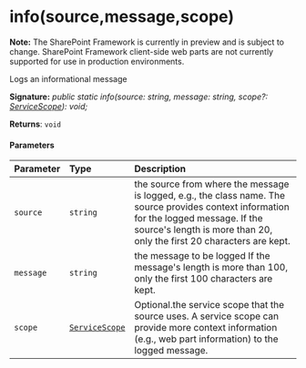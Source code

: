 # info(source,message,scope)
**Note:** The SharePoint Framework is currently in preview and is subject to change. SharePoint Framework client-side web parts are not currently supported for use in production environments.



Logs an informational message

**Signature:** _public static info(source: string, message: string, scope?: [ServiceScope](../sp-core-library/servicescope.md)): void;_

**Returns**: `void`





#### Parameters


| Parameter	   | Type    | Description |
|:-------------|:---------------|:------------|
| `source`    | `string` | the source from where the message is logged, e.g., the class name. The source provides context information for the logged message. If the source's length is more than 20, only the first 20 characters are kept. |
| `message`    | `string` | the message to be logged If the message's length is more than 100, only the first 100 characters are kept. |
| `scope`    | [`ServiceScope`](../sp-core-library/servicescope.md) | Optional.the service scope that the source uses. A service scope can provide more context information (e.g., web part information) to the logged message. |


